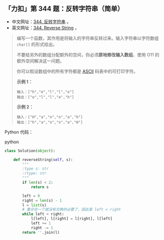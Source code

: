 ## 「力扣」第 344 题：反转字符串（简单）

- 中文网址：[344. 反转字符串](https://leetcode-cn.com/problems/reverse-string/description/) 。
- 英文网址：[344. Reverse String](https://leetcode.com/problems/reverse-string/description/) ，

> 编写一个函数，其作用是将输入的字符串反转过来。输入字符串以字符数组 `char[]` 的形式给出。
>
> 不要给另外的数组分配额外的空间，你必须**原地修改输入数组**、使用 O11 的额外空间解决这一问题。
>
> 你可以假设数组中的所有字符都是 [ASCII](https://baike.baidu.com/item/ASCII) 码表中的可打印字符。
>
> **示例 1：**
>
> ```
> 输入：["h","e","l","l","o"]
> 输出：["o","l","l","e","h"]
> ```
>
> **示例 2：**
>
> ```
> 输入：["H","a","n","n","a","h"]
> 输出：["h","a","n","n","a","H"]
> ```

Python 代码：

python

```python
class Solution(object):

    def reverseString(self, s):
        """
        :type s: str
        :rtype: str
        """
        if len(s) < 2:
            return s

        left = 0
        right = len(s) - 1
        l = list(s)
        # 重合在一个就没有交换的必要了，因此是 left < right
        while left < right:
            l[left], l[right] = l[right], l[left]
            left += 1
            right -= 1
        return ''.join(l)
```